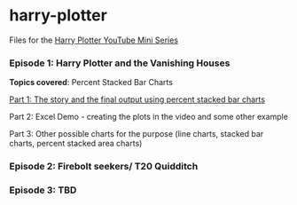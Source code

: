# harry-plotter
Files for the [Harry Plotter YouTube Mini Series](https://www.youtube.com/playlist?list=PLqnAQ6LLQNRHT1yC85xLkzkPSmB3YpURq)

### Episode 1: Harry Plotter and the Vanishing Houses
**Topics covered**: Percent Stacked Bar Charts

[Part 1: The story and the final output using percent stacked bar charts](https://www.youtube.com/watch?v=pdiJrVJ0t40)

Part 2: Excel Demo - creating the plots in the video and some other example 

Part 3: Other possible charts for the purpose (line charts, stacked bar charts, percent stacked area charts)

### Episode 2: Firebolt seekers/ T20 Quidditch

### Episode 3: TBD
